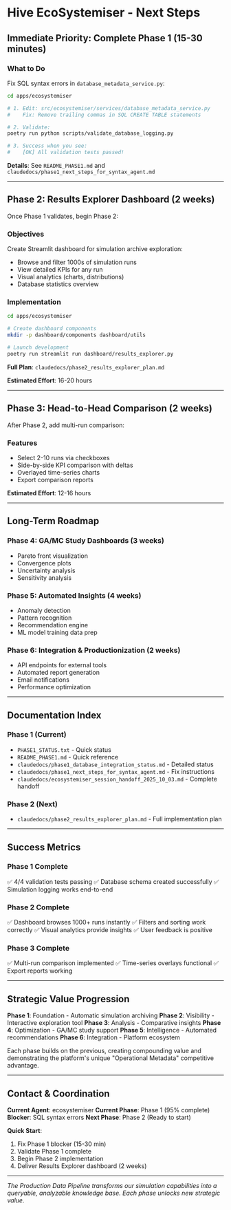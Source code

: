 # Hive EcoSystemiser - Next Steps

## Immediate Priority: Complete Phase 1 (15-30 minutes)

### What to Do

Fix SQL syntax errors in `database_metadata_service.py`:

```bash
cd apps/ecosystemiser

# 1. Edit: src/ecosystemiser/services/database_metadata_service.py
#    Fix: Remove trailing commas in SQL CREATE TABLE statements

# 2. Validate:
poetry run python scripts/validate_database_logging.py

# 3. Success when you see:
#    [OK] All validation tests passed!
```

**Details**: See `README_PHASE1.md` and `claudedocs/phase1_next_steps_for_syntax_agent.md`

---

## Phase 2: Results Explorer Dashboard (2 weeks)

Once Phase 1 validates, begin Phase 2:

### Objectives

Create Streamlit dashboard for simulation archive exploration:
- Browse and filter 1000s of simulation runs
- View detailed KPIs for any run
- Visual analytics (charts, distributions)
- Database statistics overview

### Implementation

```bash
cd apps/ecosystemiser

# Create dashboard components
mkdir -p dashboard/components dashboard/utils

# Launch development
poetry run streamlit run dashboard/results_explorer.py
```

**Full Plan**: `claudedocs/phase2_results_explorer_plan.md`

**Estimated Effort**: 16-20 hours

---

## Phase 3: Head-to-Head Comparison (2 weeks)

After Phase 2, add multi-run comparison:

### Features

- Select 2-10 runs via checkboxes
- Side-by-side KPI comparison with deltas
- Overlayed time-series charts
- Export comparison reports

**Estimated Effort**: 12-16 hours

---

## Long-Term Roadmap

### Phase 4: GA/MC Study Dashboards (3 weeks)
- Pareto front visualization
- Convergence plots
- Uncertainty analysis
- Sensitivity analysis

### Phase 5: Automated Insights (4 weeks)
- Anomaly detection
- Pattern recognition
- Recommendation engine
- ML model training data prep

### Phase 6: Integration & Productionization (2 weeks)
- API endpoints for external tools
- Automated report generation
- Email notifications
- Performance optimization

---

## Documentation Index

### Phase 1 (Current)
- `PHASE1_STATUS.txt` - Quick status
- `README_PHASE1.md` - Quick reference
- `claudedocs/phase1_database_integration_status.md` - Detailed status
- `claudedocs/phase1_next_steps_for_syntax_agent.md` - Fix instructions
- `claudedocs/ecosystemiser_session_handoff_2025_10_03.md` - Complete handoff

### Phase 2 (Next)
- `claudedocs/phase2_results_explorer_plan.md` - Full implementation plan

---

## Success Metrics

### Phase 1 Complete
✅ 4/4 validation tests passing
✅ Database schema created successfully
✅ Simulation logging works end-to-end

### Phase 2 Complete
✅ Dashboard browses 1000+ runs instantly
✅ Filters and sorting work correctly
✅ Visual analytics provide insights
✅ User feedback is positive

### Phase 3 Complete
✅ Multi-run comparison implemented
✅ Time-series overlays functional
✅ Export reports working

---

## Strategic Value Progression

**Phase 1**: Foundation - Automatic simulation archiving
**Phase 2**: Visibility - Interactive exploration tool
**Phase 3**: Analysis - Comparative insights
**Phase 4**: Optimization - GA/MC study support
**Phase 5**: Intelligence - Automated recommendations
**Phase 6**: Integration - Platform ecosystem

Each phase builds on the previous, creating compounding value and demonstrating the platform's unique "Operational Metadata" competitive advantage.

---

## Contact & Coordination

**Current Agent**: ecosystemiser
**Current Phase**: Phase 1 (95% complete)
**Blocker**: SQL syntax errors
**Next Phase**: Phase 2 (Ready to start)

**Quick Start**:
1. Fix Phase 1 blocker (15-30 min)
2. Validate Phase 1 complete
3. Begin Phase 2 implementation
4. Deliver Results Explorer dashboard (2 weeks)

---

*The Production Data Pipeline transforms our simulation capabilities into a queryable, analyzable knowledge base. Each phase unlocks new strategic value.*
